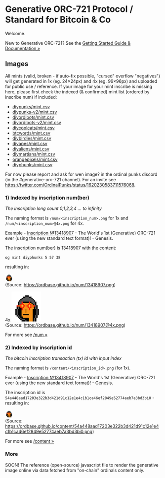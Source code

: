 # Generative ORC-721 Protocol / Standard for Bitcoin & Co


Welcome.


New to Generative ORC-721?  See the [Getting Started Guide & Documentation »](https://github.com/ordbase/generative-orc-721)


<!--
**Q: Wen image (in wallet) - i see text?**

Please, see [Frequently Asked Questions (F.A.Q) and Answers »](https://github.com/ordbase/generative-orc-721/blob/master/FAQ.md)
-->



##  Images

All mints (valid, broken - if auto-fix possible, "cursed" overflow "negatives")
will get generated in 1x (eg. 24×24px) and 4x (eg. 96×96px) and uploaded for public use / reference.
If your image for your mint inscribe is missing here,  please
first check the indexed (& confirmed) mint list (ordered by inscribe num) if included:

- [diypunks/mint.csv](https://github.com/ordbase/generative-orc-721/blob/master/diypunks/mint.csv)
- [diypunks-v2/mint.csv](https://github.com/ordbase/generative-orc-721/blob/master/diypunks-v2/mint.csv)
- [diyordibots/mint.csv](https://github.com/ordbase/generative-orc-721/blob/master/diyordibots/mint.csv)
- [diyordibots-v2/mint.csv](https://github.com/ordbase/generative-orc-721/blob/master/diyordibots-v2/mint.csv)
- [diycoolcats/mint.csv](https://github.com/ordbase/generative-orc-721/blob/master/diycoolcats/mint.csv)
- [btcwords/mint.csv](https://github.com/ordbase/generative-orc-721/blob/master/btcwords/mint.csv)
- [diybirdies/mint.csv](https://github.com/ordbase/generative-orc-721/blob/master/diybirdies/mint.csv)
- [diyapes/mint.csv](https://github.com/ordbase/generative-orc-721/blob/master/diyapes/mint.csv)
- [diyaliens/mint.csv](https://github.com/ordbase/generative-orc-721/blob/master/diyaliens/mint.csv)
- [diymartians/mint.csv](https://github.com/ordbase/generative-orc-721/blob/master/diymartians/mint.csv)
- [orangepixels/mint.csv](https://github.com/ordbase/generative-orc-721/blob/master/orangepixels/mint.csv)
- [diyphunks/mint.csv](https://github.com/ordbase/generative-orc-721/blob/master/diyphunks/mint.csv)



For now please report and ask for wen image? in the ordinal punks discord (in the #generative-orc-721 channel).
For an invite
see <https://twitter.com/OrdinalPunks/status/1620230583711576068>.


### 1) Indexed by inscription num(ber)

_The inscription long count 0,1,2,3,4 ... to infinity_

The naming format is `/num/<inscription_num>.png` for 1x
and `/num/<inscription_num>@4x.png` for 4x.

<!--

Example - [Inscription №9959200](https://ordinals.com/inscription/31bd26c29a483fbcde4c44d0a7f21741d72931e107aae978f43d1f6511b7bba8i0) -  The World's 1st (Generative) ORC-721 ever! - Genesis.

The inscription num(ber) is 9959200  (yes, sub 10 million member club!)
with the content:

``` json
{"p":"orc-721","op":"mint","s":"diypunks","g":[58,4,19]}
```

resulting in:

![](num/9959200.png) <br>
(Source:
<https://ordbase.github.io/num/9959200.png>)

4x ![](num/9959200@4x.png) <br>
(Source: <https://ordbase.github.io/num/9959200@4x.png>)

-->


Example - [Inscription №13418907](https://ordinals.com/inscription/54a448aad17203e322b3d421d91c12e1e4c1b1ca46ef2849e52774aeb7a3bd3bi0) -  The World's 1st (Generative) ORC-721 ever (using the new standard text format)! - Genesis.

The inscription num(ber) is 13418907
with the content:

```
og mint diyphunks 5 57 38
```

resulting in:

![](num/13418907.png) <br>
(Source:
<https://ordbase.github.io/num/13418907.png>)

4x ![](num/13418907@4x.png) <br>
(Source: <https://ordbase.github.io/num/13418907@4x.png>)




For more see  [/num »](https://github.com/ordbase/ordbase.github.io/tree/master/num)


### 2) Indexed by inscription id

_The bitcoin inscription transaction (tx) id with input index_


The naming format is `/content/<inscription_id>.png` (for 1x).

Example - [Inscription №13418907](https://ordinals.com/inscription/54a448aad17203e322b3d421d91c12e1e4c1b1ca46ef2849e52774aeb7a3bd3bi0) -  The World's 1st (Generative) ORC-721 ever (using the new standard text format)! - Genesis.

The inscription id is `54a448aad17203e322b3d421d91c12e1e4c1b1ca46ef2849e52774aeb7a3bd3bi0` -
resulting in:


![](content/54a448aad17203e322b3d421d91c12e1e4c1b1ca46ef2849e52774aeb7a3bd3bi0.png) <br>
(Source:
<https://ordbase.github.io/content/54a448aad17203e322b3d421d91c12e1e4c1b1ca46ef2849e52774aeb7a3bd3bi0.png>)


For more see  [/content »](https://github.com/ordbase/ordbase.github.io/tree/master/content)


<!--

### Bonus - Indexed by  collection (slug) + g(enerative) specs / ids


The naming format is `/<slug>/<generative_ids>.png` for 1x
and `/<slug>/<generative_ids>.png@4x.png` for 4x.


Example - [Inscription №9959200](https://ordinals.com/inscription/31bd26c29a483fbcde4c44d0a7f21741d72931e107aae978f43d1f6511b7bba8i0) -  The World's 1st (Generative) ORC-721 ever! - Genesis:

``` json
{"p":"orc-721","op":"mint","s":"diypunks","g":[58,4,19]}
```

![](diypunks/58_4_19.png) <br>
(Source:
<https://ordbase.github.io/diypunks/58_4_19.png>)

4x ![](diypunks/58_4_19@4x.png) <br>
(Source:
<https://ordbase.github.io/diypunks/58_4_19@4x.png>)


For more see  [/diypunks »](https://github.com/ordbase/ordbase.github.io/tree/master/diypunks)

-->



### More

SOON!  The reference (open-source) javascript file to render the generative image
online via data fetched from "on-chain" ordinals content only.
